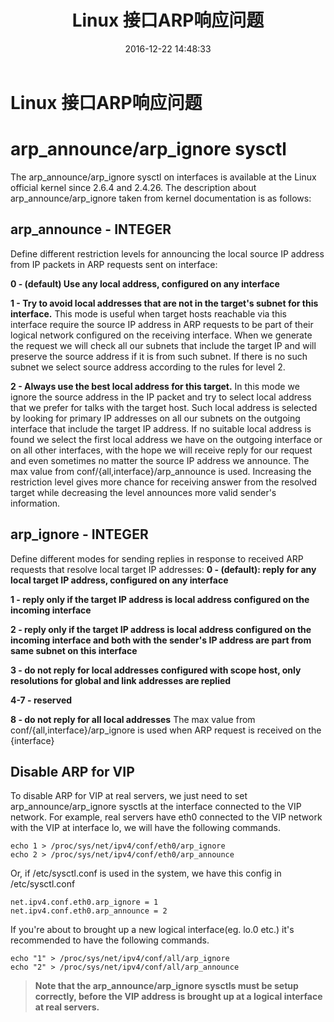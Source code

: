 ﻿---
title: Linux 接口ARP响应问题
date: 2016-12-22 14:48:33
categories:
- Linux
tags:
- Operations
- Network
- ARP
---
# Linux 接口ARP响应问题

# arp_announce/arp_ignore sysctl
The arp_announce/arp_ignore sysctl on interfaces is available at the Linux official kernel since 2.6.4 and 2.4.26. The description about arp_announce/arp_ignore taken from kernel documentation is as follows: 
## arp_announce - INTEGER
Define different restriction levels for announcing the local source IP address from IP packets in ARP requests sent on interface:

**0 - (default) Use any local address, configured on any interface**

**1 - Try to avoid local addresses that are not in the target's subnet for this interface.** 
This mode is useful when target hosts reachable via this interface require the source IP address in ARP requests to be part of their logical network configured on the receiving interface. When we generate the request we will check all our subnets that include the target IP and will preserve the source address if it is from such subnet. If there is no such subnet we select source address according to the rules for level 2.

**2 - Always use the best local address for this target.** 
In this mode we ignore the source address in the IP packet and try to select local address that we prefer for talks with the target host. Such local address is selected by looking for primary IP addresses on all our subnets on the outgoing interface that include the target IP address. If no suitable local address is found we select the first local address we have on the outgoing interface or on all other interfaces, with the hope we will receive reply for our request and even sometimes no matter the source IP address we announce. The max value from conf/{all,interface}/arp_announce is used. Increasing the restriction level gives more chance for receiving answer from the resolved target while decreasing the level announces more valid sender's information.

## arp_ignore - INTEGER
Define different modes for sending replies in response to received ARP requests that resolve local target IP addresses:
**0 - (default): reply for any local target IP address, configured on any interface**

**1 - reply only if the target IP address is local address configured on the incoming interface**

**2 - reply only if the target IP address is local address configured on the incoming interface and both with the sender's IP address are part from same subnet on this interface**

**3 - do not reply for local addresses configured with scope host, only resolutions for global and link addresses are replied**

**4-7 - reserved**

**8 - do not reply for all local addresses**
The max value from conf/{all,interface}/arp_ignore is used when ARP request is received on the {interface}

## Disable ARP for VIP
To disable ARP for VIP at real servers, we just need to set arp_announce/arp_ignore sysctls at the interface connected to the VIP network. 
For example, real servers have eth0 connected to the VIP network with the VIP at interface lo, we will have the following commands.

```
echo 1 > /proc/sys/net/ipv4/conf/eth0/arp_ignore
echo 2 > /proc/sys/net/ipv4/conf/eth0/arp_announce
```

Or, if /etc/sysctl.conf is used in the system, we have this config in /etc/sysctl.conf

```
net.ipv4.conf.eth0.arp_ignore = 1
net.ipv4.conf.eth0.arp_announce = 2
```

If you're about to brought up a new logical interface(eg. lo.0 etc.) it's recommended to have the following commands.

```
echo "1" > /proc/sys/net/ipv4/conf/all/arp_ignore
echo "2" > /proc/sys/net/ipv4/conf/all/arp_announce
```

>**Note that the arp_announce/arp_ignore sysctls must be setup correctly, before the VIP address is brought up at a logical interface at real servers.**